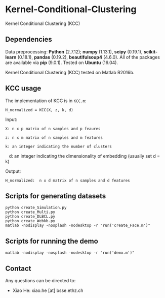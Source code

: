 # Kernel-Conditional-Clustering
Kernel Conditional Clustering (KCC)

## Dependencies
Data preprocessing: **Python** (2.7.12); **numpy** (1.13.1), **scipy** (0.19.1), **scikit-learn** (0.18.1), **pandas** (0.19.2), **beautifulsoup4** (4.6.0). All of the packages are available via **pip** (9.0.1). Tested on **Ubuntu** (16.04).

Kernel Conditional Clustering (KCC) tested on Matlab R2016b.

## KCC usage
The implementation of KCC is in ``KCC.m``:

    H_normalized = KCC(X, z, k, d)

Input:

    X: n x p matrix of n samples and p feaures

    z: n x m matrix of n samples and m features

    k: an integer indicating the number of clusters
    
    d: an integer indicating the dimensionality of embedding (usually set d = k)

Output:

    H_normalized:  n x d matrix of n samples and d features
        
## Scripts for generating datasets

    python create_Simulation.py
    python create_Multi.py
    python create_DLBCL.py
    python create_Webkb.py
    matlab -nodisplay -nosplash -nodesktop -r "run('create_Face.m')"
    
## Scripts for running the demo

    matlab -nodisplay -nosplash -nodesktop -r "run('demo.m')"

## Contact

Any questions can be directed to:

   * Xiao He: xiao.he [at] bsse.ethz.ch


